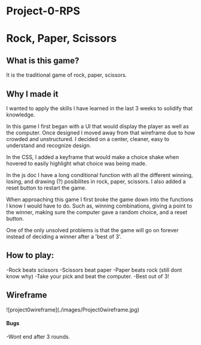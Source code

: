 # Project-0-RPS
<h1>Rock, Paper, Scissors</h1>


<h2>What is this game?</h2>
It is the traditional game of rock, paper, scissors. 

<h2>Why I made it</h2>
I wanted to apply the skills I have learned in the last 3 weeks to solidify that knowledge. 

In this game I first began with a UI that would display the player as well as the computer. Once designed I moved away from that wireframe due to how crowded and unstructured. I decided on a center, cleaner, easy to understand and recognize design. 

In the CSS, I added a keyframe that would make a choice shake when hovered to easily highlight what choice was being made.

In the js doc I have a long conditional function with all the different winning, losing, and drawing (?) posibilites in rock, paper, scissors. I also added a reset button to restart the game. 

When approaching this game I first broke the game down into the functions I know I would have to do. Such as, winning combinations, giving a point to the winner, making sure the computer gave a random choice, and a reset button. 

One of the only unsolved problems is that the game will go on forever instead of deciding a winner after a 'best of 3'. 

<h2>How to play:</h2>
-Rock beats scissors
-Scissors beat paper
-Paper beats rock (still dont know why)
-Take your pick and beat the computer.
-Best out of 3!

<h2>Wireframe</h2>
![project0wireframe](./images/Project0wireframe.jpg)

<h4>Bugs</h4>
-Wont end after 3 rounds.